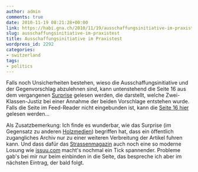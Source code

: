 ```yaml
---
author: admin
comments: true
date: 2010-11-19 08:21:28+00:00
link: https://habi.gna.ch/2010/11/19/ausschaffungsinitiative-im-praxistest/
slug: ausschaffungsinitiative-im-praxistest
title: Ausschaffungsinitiative im Praxistest
wordpress_id: 2292
categories:
- switzerland
tags:
- politics
---
```


Falls noch Unsicherheiten bestehen, wieso die Ausschaffungsinitiative und der Gegenvorschlag abzulehnen sind, kann untenstehend die Seite 16 aus dem vergangenen [Surprise](http://www.strassenmagazin.ch/aktuelles-heft34.html) gelesen werden, die darstellt, welche Zwei-Klassen-Justiz bei einer Annahme der beiden Vorschlage entstehen wurde. Falls die Seite im Feed-Reader nicht eingebunden ist, kann die [Seite 16 hier](http://issuu.com/surprise/docs/surprise_237?mode=a_p) gelesen werden...  


  
  
  
  



Als Zusatzbemerkung: Ich finde es wunderbar, wie das Surprise (im Gegensatz zu anderen [Holzmedien](https://habi.gna.ch/2010/10/21/hauptsache-irrational/)) begriffen hat, dass ein öffentlich zugangliches Archiv nur zu einer weiteren Verbreitung der Artikel fuhren kann. Und dass dafür das [Strassenmagazin](http://www.strassenmagazin.ch/) auch noch eine so moderne Losung wie [issuu.com](http://issuu.com/) macht's nochmal ein Tick spannender. Probleme gab's bei mir nur beim einbinden in die Seite, das bespreche ich aber im nächsten Eintrag, der bald folgt.
